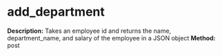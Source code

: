 # add_department
**Description:** Takes an employee id and returns the name, department_name, and salary of the employee in a JSON object
**Method:** post
